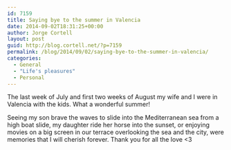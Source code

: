```yaml
---
id: 7159
title: Saying bye to the summer in Valencia
date: 2014-09-02T18:31:25+00:00
author: Jorge Cortell
layout: post
guid: http://blog.cortell.net/?p=7159
permalink: /blog/2014/09/02/saying-bye-to-the-summer-in-valencia/
categories:
  - General
  - "Life's pleasures"
  - Personal
---
```

The last week of July and first two weeks of August my wife and I were in Valencia with the kids. What a wonderful summer!

Seeing my son brave the waves to slide into the Mediterranean sea from a high boat slide, my daughter ride her horse into the sunset, or enjoying movies on a big screen in our terrace overlooking the sea and the city, were memories that I will cherish forever. Thank you for all the love <3